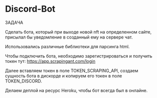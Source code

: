 # Discord-Bot

ЗАДАЧА

Сделать бота, который при выходе новой nft на определенном сайте, присылал бы уведомление в созданный ему на сервере чат.

Использовались различные библиотеки для парсинга html.

Чтобы подключить бота, необходимо зарегистрироваться и получить токен тут: https://app.scrapingant.com/login

Далее вставляем токен в поле TOKEN_SCRAPING_API, создаем сущность бота в дискорде и копируем его токен в поле TOKEN_DISCORD.

Делаем деплой на ресурс Heroku, чтобы бот всегда был в онлайне.
